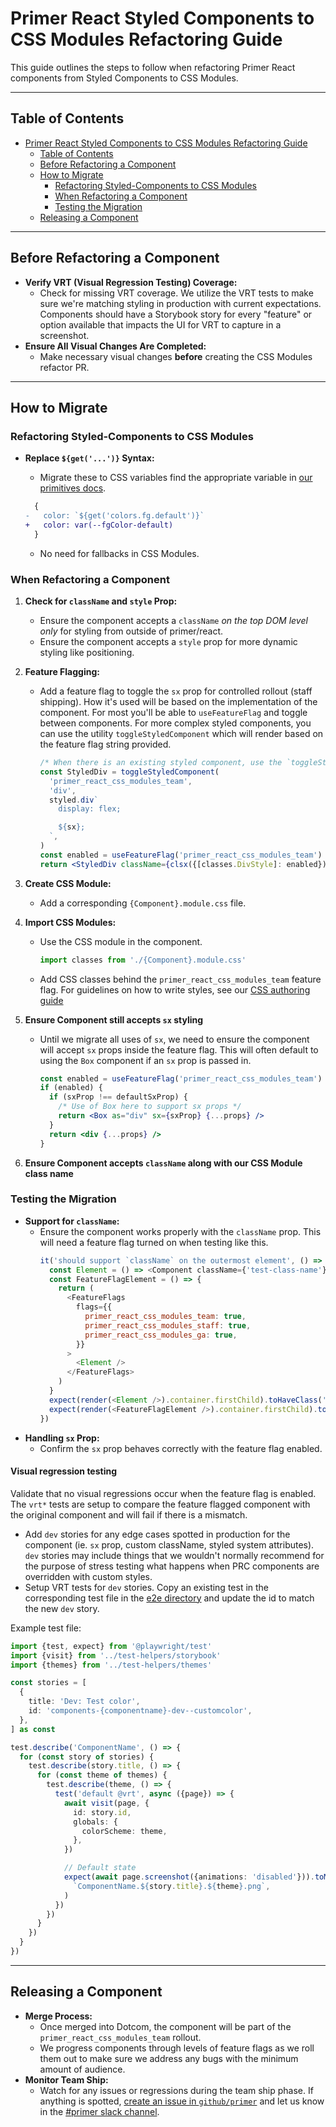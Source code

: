 # Primer React Styled Components to CSS Modules Refactoring Guide

This guide outlines the steps to follow when refactoring Primer React components from Styled Components to CSS Modules.

---

## Table of Contents

- [Primer React Styled Components to CSS Modules Refactoring Guide](#primer-react-styled-components-to-css-modules-refactoring-guide)
  - [Table of Contents](#table-of-contents)
  - [Before Refactoring a Component](#before-refactoring-a-component)
  - [How to Migrate](#how-to-migrate)
    - [Refactoring Styled-Components to CSS Modules](#refactoring-styled-components-to-css-modules)
    - [When Refactoring a Component](#when-refactoring-a-component)
    - [Testing the Migration](#testing-the-migration)
  - [Releasing a Component](#releasing-a-component)

---

## Before Refactoring a Component

- **Verify VRT (Visual Regression Testing) Coverage:**
  - Check for missing VRT coverage. We utilize the VRT tests to make sure we're matching styling in production with current expectations. Components should have a Storybook story for every "feature" or option available that impacts the UI for VRT to capture in a screenshot.
- **Ensure All Visual Changes Are Completed:**
  - Make necessary visual changes **before** creating the CSS Modules refactor PR.

---

## How to Migrate

### Refactoring Styled-Components to CSS Modules

- **Replace `${get('...')}` Syntax:**

  - Migrate these to CSS variables find the appropriate variable in [our primitives docs](https://primer.style/foundations/primitives/color).

  ```diff
    {
  -   color: `${get('colors.fg.default')}`
  +   color: var(--fgColor-default)
    }
  ```

  - No need for fallbacks in CSS Modules.

### When Refactoring a Component

1. **Check for `className` and `style` Prop:**
   - Ensure the component accepts a `className` _on the top DOM level only_ for styling from outside of primer/react.
   - Ensure the component accepts a `style` prop for more dynamic styling like positioning.
2. **Feature Flagging:**

   - Add a feature flag to toggle the `sx` prop for controlled rollout (staff shipping). How it's used will be based on the implementation of the component. For most you'll be able to `useFeatureFlag` and toggle between components. For more complex styled components, you can use the utility `toggleStyledComponent` which will render based on the feature flag string provided.

     ```jsx
     /* When there is an existing styled component, use the `toggleStyledComponent` utility. */
     const StyledDiv = toggleStyledComponent(
       'primer_react_css_modules_team',
       'div',
       styled.div`
         display: flex;

         ${sx};
       `,
     )
     const enabled = useFeatureFlag('primer_react_css_modules_team')
     return <StyledDiv className={clsx({[classes.DivStyle]: enabled})} {...props} />
     ```

3. **Create CSS Module:**
   - Add a corresponding `{Component}.module.css` file.
4. **Import CSS Modules:**

   - Use the CSS module in the component.

     ```js
     import classes from './{Component}.module.css'
     ```

   - Add CSS classes behind the `primer_react_css_modules_team` feature flag. For guidelines on how to write styles, see our [CSS authoring guide](./authoring-css.md)

5. **Ensure Component still accepts `sx` styling**

   - Until we migrate all uses of `sx`, we need to ensure the component will accept `sx` props inside the feature flag. This will often default to using the `Box` component if an `sx` prop is passed in.

     ```jsx
     const enabled = useFeatureFlag('primer_react_css_modules_team')
     if (enabled) {
       if (sxProp !== defaultSxProp) {
         /* Use of Box here to support sx props */
         return <Box as="div" sx={sxProp} {...props} />
       }
       return <div {...props} />
     }
     ```

6. **Ensure Component accepts `className` along with our CSS Module class name**

### Testing the Migration

- **Support for `className`:**
  - Ensure the component works properly with the `className` prop. This will need a feature flag turned on when testing like this.
    ```js
    it('should support `className` on the outermost element', () => {
      const Element = () => <Component className={'test-class-name'} />
      const FeatureFlagElement = () => {
        return (
          <FeatureFlags
            flags={{
              primer_react_css_modules_team: true,
              primer_react_css_modules_staff: true,
              primer_react_css_modules_ga: true,
            }}
          >
            <Element />
          </FeatureFlags>
        )
      }
      expect(render(<Element />).container.firstChild).toHaveClass('test-class-name')
      expect(render(<FeatureFlagElement />).container.firstChild).toHaveClass('test-class-name')
    })
    ```
- **Handling `sx` Prop:**
  - Confirm the `sx` prop behaves correctly with the feature flag enabled.

#### Visual regression testing

Validate that no visual regressions occur when the feature flag is enabled. The `vrt*` tests are setup to compare the feature flagged component with the original component and will fail if there is a mismatch.

- Add `dev` stories for any edge cases spotted in production for the component (ie. `sx` prop, custom className, styled system attributes). `dev` stories may include things that we wouldn't normally recommend for the purpose of stress testing what happens when PRC components are overridden with custom styles.
- Setup VRT tests for `dev` stories. Copy an existing test in the corresponding test file in the [e2e directory](https://github.com/primer/react/tree/main/e2e/components) and update the id to match the new `dev` story.

Example test file:

```ts
import {test, expect} from '@playwright/test'
import {visit} from '../test-helpers/storybook'
import {themes} from '../test-helpers/themes'

const stories = [
  {
    title: 'Dev: Test color',
    id: 'components-{componentname}-dev--customcolor',
  },
] as const

test.describe('ComponentName', () => {
  for (const story of stories) {
    test.describe(story.title, () => {
      for (const theme of themes) {
        test.describe(theme, () => {
          test('default @vrt', async ({page}) => {
            await visit(page, {
              id: story.id,
              globals: {
                colorScheme: theme,
              },
            })

            // Default state
            expect(await page.screenshot({animations: 'disabled'})).toMatchSnapshot(
              `ComponentName.${story.title}.${theme}.png`,
            )
          })
        })
      }
    })
  }
})
```

---

## Releasing a Component

- **Merge Process:**
  - Once merged into Dotcom, the component will be part of the `primer_react_css_modules_team` rollout.
  - We progress components through levels of feature flags as we roll them out to make sure we address any bugs with the minimum amount of audience.
- **Monitor Team Ship:**
  - Watch for any issues or regressions during the team ship phase. If anything is spotted, [create an issue in `github/primer`](https://github.com/github/primer/issues/new?template=04-bug-report.yml) and let us know in the [#primer slack channel](https://github-grid.enterprise.slack.com/archives/CSGAVNZ19).
